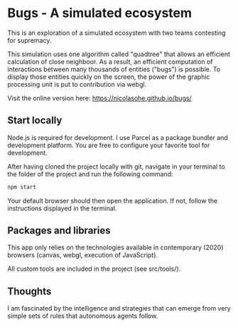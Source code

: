 # Bugs - A simulated ecosystem

This is an exploration of a simulated ecosystem with two teams contesting for supremacy.

This simulation uses one algorithm called "quadtree" that allows an efficient calculation of close neighboor. As a result, an efficient computation of interactions between many thousands of entities ("bugs") is possible. To display those entities quickly on the screen, the power of the graphic processing unit is put to contribution via webgl.

Visit the online version here: https://nicolasohe.github.io/bugs/

## Start locally

Node.js is required for development.
I use Parcel as a package bundler and development platform. You are free to configure your favorite tool for development.

After having cloned the project locally with git,
navigate in your terminal to the folder of the project and run the following command:

```sh
npm start
```

Your default browser should then open the application.
If not, follow the instructions displayed in the terminal.

## Packages and libraries

This app only relies on the technologies available in contemporary (2020) browsers (canvas, webgl, execution of JavaScript).

All custom tools are included in the project (see src/tools/).

## Thoughts

I am fascinated by the intelligence and strategies that can emerge from very simple sets of rules that autonomous agents follow.
